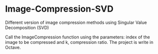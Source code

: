 # Image-Compression-SVD
Different version of image compression methods using Singular Value Decomposition (SVD)

Call the ImageCompression function using the parameters: index of the image to be compressed and k, compression ratio.
The project is write in Octave.
